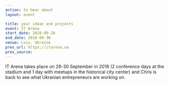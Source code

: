 ```yaml
---
action: to hear about
layout: event

title: your ideas and projects
event: IT Arena
start_date: 2018-09-28
end_date: 2018-09-30
venue: Lviv, Ukraine
pres_url: https://itarena.ua
pres_source:
---
```


IT Arena takes place on 28-30 September in 2018 (2 conference days at the stadium and 1 day with meetups in the historical city center) and Chris is back to see what Ukranian entrepreneurs are working on.

